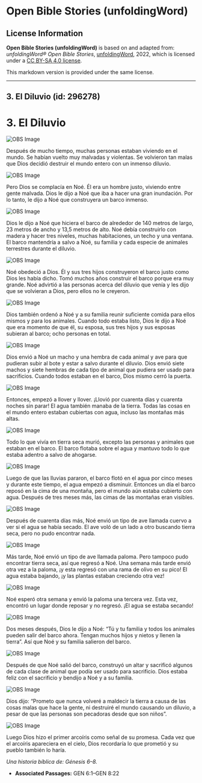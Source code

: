 # Open Bible Stories (unfoldingWord)

## License Information

**Open Bible Stories (unfoldingWord)** is based on and adapted from: _unfoldingWord® Open Bible Stories_, [unfoldingWord](https://unfoldingword.org/utw), 2022, which is licensed under a [CC BY-SA 4.0 license](https://creativecommons.org/licenses/by-sa/4.0/legalcode.en).

This markdown version is provided under the same license.



--------------------------------

## 3. El Diluvio (id: 296278)

3\. El Diluvio
==============

![OBS Image](https://cdn.door43.org/obs/jpg/360px/obs-en-03-01.jpg)

Después de mucho tiempo, muchas personas estaban viviendo en el mundo. Se habían vuelto muy malvadas y violentas. Se volvieron tan malas que Dios decidió destruir el mundo entero con un inmenso diluvio.

![OBS Image](https://cdn.door43.org/obs/jpg/360px/obs-en-03-02.jpg)

Pero Dios se complacía en Noé. Él era un hombre justo, viviendo entre gente malvada. Dios le dijo a Noé que iba a hacer una gran inundación. Por lo tanto, le dijo a Noé que construyera un barco inmenso.

![OBS Image](https://cdn.door43.org/obs/jpg/360px/obs-en-03-03.jpg)

Dios le dijo a Noé que hiciera el barco de alrededor de 140 metros de largo, 23 metros de ancho y 13,5 metros de alto. Noé debía construirlo con madera y hacer tres niveles, muchas habitaciones, un techo y una ventana. El barco mantendría a salvo a Noé, su familia y cada especie de animales terrestres durante el diluvio.

![OBS Image](https://cdn.door43.org/obs/jpg/360px/obs-en-03-04.jpg)

Noé obedeció a Dios. Él y sus tres hijos construyeron el barco justo como Dios les había dicho. Tomó muchos años construir el barco porque era muy grande. Noé advirtió a las personas acerca del diluvio que venía y les dijo que se volvieran a Dios, pero ellos no le creyeron.

![OBS Image](https://cdn.door43.org/obs/jpg/360px/obs-en-03-05.jpg)

Dios también ordenó a Noé y a su familia reunir suficiente comida para ellos mismos y para los animales. Cuando todo estaba listo, Dios le dijo a Noé que era momento de que él, su esposa, sus tres hijos y sus esposas subieran al barco; ocho personas en total.

![OBS Image](https://cdn.door43.org/obs/jpg/360px/obs-en-03-06.jpg)

Dios envió a Noé un macho y una hembra de cada animal y ave para que pudieran subir al bote y estar a salvo durante el diluvio. Dios envió siete machos y siete hembras de cada tipo de animal que pudiera ser usado para sacrificios. Cuando todos estaban en el barco, Dios mismo cerró la puerta.

![OBS Image](https://cdn.door43.org/obs/jpg/360px/obs-en-03-07.jpg)

Entonces, empezó a llover y llover. ¡Llovió por cuarenta días y cuarenta noches sin parar! El agua también manaba de la tierra. Todas las cosas en el mundo entero estaban cubiertas con agua, incluso las montañas más altas.

![OBS Image](https://cdn.door43.org/obs/jpg/360px/obs-en-03-08.jpg)

Todo lo que vivía en tierra seca murió, excepto las personas y animales que estaban en el barco. El barco flotaba sobre el agua y mantuvo todo lo que estaba adentro a salvo de ahogarse.

![OBS Image](https://cdn.door43.org/obs/jpg/360px/obs-en-03-09.jpg)

Luego de que las lluvias pararon, el barco flotó en el agua por cinco meses y durante este tiempo, el agua empezó a disminuir. Entonces un día el barco reposó en la cima de una montaña, pero el mundo aún estaba cubierto con agua. Después de tres meses más, las cimas de las montañas eran visibles.

![OBS Image](https://cdn.door43.org/obs/jpg/360px/obs-en-03-10.jpg)

Después de cuarenta días más, Noé envió un tipo de ave llamada cuervo a ver si el agua se había secado. El ave voló de un lado a otro buscando tierra seca, pero no pudo encontrar nada.

![OBS Image](https://cdn.door43.org/obs/jpg/360px/obs-en-03-11.jpg)

Más tarde, Noé envió un tipo de ave llamada paloma. Pero tampoco pudo encontrar tierra seca, así que regresó a Noé. Una semana más tarde envió otra vez a la paloma, ¡y esta regresó con una rama de olivo en su pico! El agua estaba bajando, ¡y las plantas estaban creciendo otra vez!

![OBS Image](https://cdn.door43.org/obs/jpg/360px/obs-en-03-12.jpg)

Noé esperó otra semana y envió la paloma una tercera vez. Esta vez, encontró un lugar donde reposar y no regresó. ¡El agua se estaba secando!

![OBS Image](https://cdn.door43.org/obs/jpg/360px/obs-en-03-13.jpg)

Dos meses después, Dios le dijo a Noé: “Tú y tu familia y todos los animales pueden salir del barco ahora. Tengan muchos hijos y nietos y llenen la tierra”. Así que Noé y su familia salieron del barco.

![OBS Image](https://cdn.door43.org/obs/jpg/360px/obs-en-03-14.jpg)

Después de que Noé salió del barco, construyó un altar y sacrificó algunos de cada clase de animal que podía ser usado para sacrificio. Dios estaba feliz con el sacrificio y bendijo a Noé y a su familia.

![OBS Image](https://cdn.door43.org/obs/jpg/360px/obs-en-03-15.jpg)

Dios dijo: “Prometo que nunca volveré a maldecir la tierra a causa de las cosas malas que hace la gente, ni destruiré el mundo causando un diluvio, a pesar de que las personas son pecadoras desde que son niños”.

![OBS Image](https://cdn.door43.org/obs/jpg/360px/obs-en-03-16.jpg)

Luego Dios hizo el primer arcoíris como señal de su promesa. Cada vez que el arcoíris apareciera en el cielo, Dios recordaría lo que prometió y su pueblo también lo haría.

*Una historia bíblica de: Génesis 6–8\.*

* **Associated Passages:** GEN 6:1–GEN 8:22

